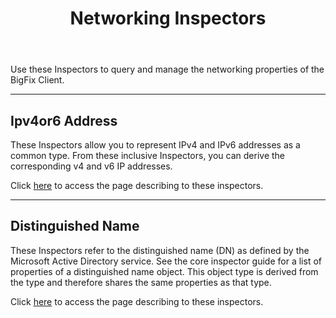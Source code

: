 ﻿---
title: Networking Inspectors
---

Use these Inspectors to query and manage the networking properties of the BigFix Client.

---

## Ipv4or6 Address

These Inspectors allow you to represent IPv4 and IPv6 addresses as a common type. From these inclusive Inspectors, you can derive the corresponding v4 and v6 IP addresses.

Click [here](/relevance/reference/ipv4or6-address.html) to access the page describing to these inspectors.

---

## Distinguished Name

These Inspectors refer to the distinguished name (DN) as defined by the Microsoft Active Directory service. See the core inspector guide for a list of properties of a distinguished name object.
This object type is derived from the <string> type and therefore shares the same properties as that type.

Click [here](/relevance/reference/distinguished-name.html) to access the page describing to these inspectors.

